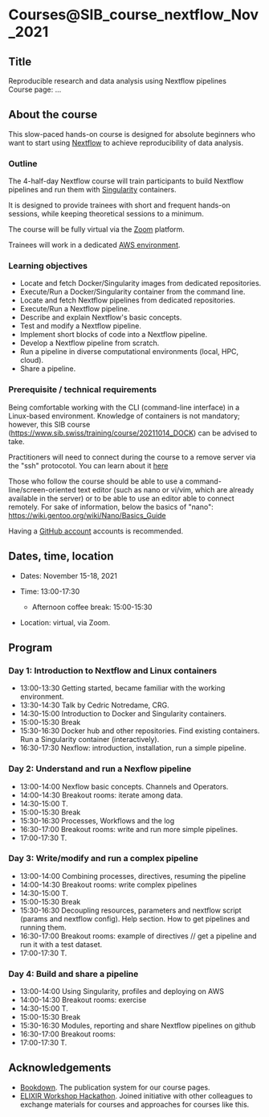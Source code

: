 # Courses@SIB_course_nextflow_Nov_2021

## Title

Reproducible research and data analysis using Nextflow pipelines
<br>
Course page: ...

## About the course

This slow-paced hands-on course is designed for absolute beginners who want to start using [Nextflow](https://www.nextflow.io) to achieve reproducibility of data analysis. 


### Outline

The 4-half-day Nextflow course will train participants to build Nextflow pipelines and run them with [Singularity](https://sylabs.io/singularity/)  containers.

It is designed to provide trainees with short and frequent hands-on sessions, while keeping theoretical sessions to a minimum.

The course will be fully virtual via the [Zoom](https://zoom.us/) platform.

Trainees will work in a dedicated [AWS environment](https://en.wikipedia.org/wiki/AWS).


### Learning objectives

* Locate and fetch Docker/Singularity images from dedicated repositories.
* Execute/Run a Docker/Singularity container from the command line.
* Locate and fetch Nextflow pipelines from dedicated repositories.
* Execute/Run a Nextflow pipeline.
* Describe and explain Nextflow's basic concepts.
* Test and modify a Nextflow pipeline.
* Implement short blocks of code into a Nextflow pipeline.
* Develop a Nextflow pipeline from scratch.
* Run a pipeline in diverse computational environments (local, HPC, cloud).
* Share a pipeline.

### Prerequisite / technical requirements

Being comfortable working with the CLI (command-line interface) in a Linux-based environment.
Knowledge of containers is not mandatory; however, this SIB course (https://www.sib.swiss/training/course/20211014_DOCK) can be advised to take. 

Practitioners will need to connect during the course to a remove server via the "ssh" protocotol. You can learn about it [here](https://www.hostinger.com/tutorials/ssh-tutorial-how-does-ssh-work)

Those who follow the course should be able to use a command-line/screen-oriented text editor (such as nano or vi/vim, which are already available in the server) or to be able to use an editor able to connect remotely. For sake of information, below the basics of "nano":
https://wiki.gentoo.org/wiki/Nano/Basics_Guide

Having a [GitHub account](https://github.com/join) accounts is recommended. 

## Dates, time, location

* Dates: November 15-18, 2021

* Time: 13:00-17:30
  * Afternoon coffee break: 15:00-15:30

* Location: virtual, via Zoom.

## Program

### Day 1: Introduction to Nextflow and Linux containers

* 13:00-13:30 Getting started, became familiar with the working environment.
* 13:30-14:30 Talk by Cedric Notredame, CRG.
* 14:30-15:00 Introduction to Docker and Singularity containers.
* 15:00-15:30 Break
* 15:30-16:30 Docker hub and other repositories. Find existing containers. Run a Singularity container (interactively). 
* 16:30-17:30 Nexflow: introduction, installation, run a simple pipeline. 


### Day 2: Understand and run a Nexflow pipeline

* 13:00-14:00 Nexflow basic concepts. Channels and Operators.
* 14:00-14:30 Breakout rooms: iterate among data.
* 14:30-15:00 T.
* 15:00-15:30 Break
* 15:30-16:30 Processes, Workflows and the log
* 16:30-17:00 Breakout rooms: write and run more simple pipelines.
* 17:00-17:30 T.  

### Day 3: Write/modify and run a complex pipeline 

* 13:00-14:00 Combining processes, directives, resuming the pipeline
* 14:00-14:30 Breakout rooms: write complex pipelines
* 14:30-15:00 T.
* 15:00-15:30 Break
* 15:30-16:30 Decoupling resources, parameters and nextflow script (params and nextflow config). Help section. How to get pipelines and running them.
* 16:30-17:00 Breakout rooms: example of directives // get a pipeline and run it with a test dataset.
* 17:00-17:30 T.  

### Day 4: Build and share a pipeline

* 13:00-14:00 Using Singularity, profiles and deploying on AWS 
* 14:00-14:30 Breakout rooms: exercise
* 14:30-15:00 T.
* 15:00-15:30 Break
* 15:30-16:30 Modules, reporting and share Nextflow pipelines on github
* 16:30-17:00 Breakout rooms: 
* 17:00-17:30 T.  





## Acknowledgements

* [Bookdown](https://bookdown.org/). The publication system for our course pages.
* [ELIXIR Workshop Hackathon](https://github.com/vibbits/containers-workflow-hackathon). Joined initiative with other colleagues to exchange materials for courses and approaches for courses like this.
